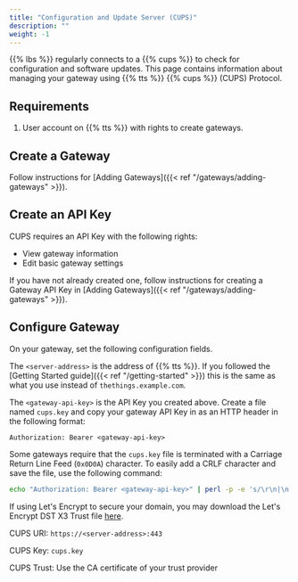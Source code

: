 ```yaml
---
title: "Configuration and Update Server (CUPS)"
description: ""
weight: -1
---
```


{{% lbs %}} regularly connects to a {{% cups %}} to check for configuration and software updates. This page contains information about managing your gateway using {{% tts %}} {{% cups %}} (CUPS) Protocol.

<!--more-->

## Requirements

1. User account on {{% tts %}} with rights to create gateways.

## Create a Gateway

Follow instructions for [Adding Gateways]({{< ref "/gateways/adding-gateways" >}}).

## Create an API Key

CUPS requires an API Key with the following rights:
- View gateway information
- Edit basic gateway settings

If you have not already created one, follow instructions for creating a Gateway API Key in [Adding Gateways]({{< ref "/gateways/adding-gateways" >}}).

## Configure Gateway

On your gateway, set the following configuration fields.

The `<server-address>` is the address of {{% tts %}}. If you followed the [Getting Started guide]({{< ref "/getting-started" >}}) this is the same as what you use instead of `thethings.example.com`.

The `<gateway-api-key>` is the API Key you created above. Create a file named `cups.key` and copy your gateway API Key in as an HTTP header in the following format:

```
Authorization: Bearer <gateway-api-key>
```

Some gateways require that the `cups.key` file is terminated with a Carriage Return Line Feed (`0x0D0A`) character. To easily add a CRLF character and save the file, use the following command:

```bash
echo "Authorization: Bearer <gateway-api-key>" | perl -p -e 's/\r\n|\n|\r/\r\n/g'  > cups.key
```

If using Let's Encrypt to secure your domain, you may download the Let's Encrypt DST X3 Trust file [here](https://letsencrypt.org/certs/lets-encrypt-x3-cross-signed.pem.txt).

CUPS URI: `https://<server-address>:443`

CUPS Key: `cups.key`

CUPS Trust: Use the CA certificate of your trust provider
